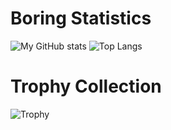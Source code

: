 # Boring Statistics
![My GitHub stats](https://github-readme-stats.vercel.app/api?username=mini-ware&show_icons=true&theme=gruvbox)
![Top Langs](https://github-readme-stats.vercel.app/api/top-langs/?username=mini-ware&theme=gruvbox&layout=compact)</br>
# Trophy Collection
![Trophy](https://github-profile-trophy.vercel.app/?username=mini-ware&theme=gruvbox&row=1&margin-w=5)
